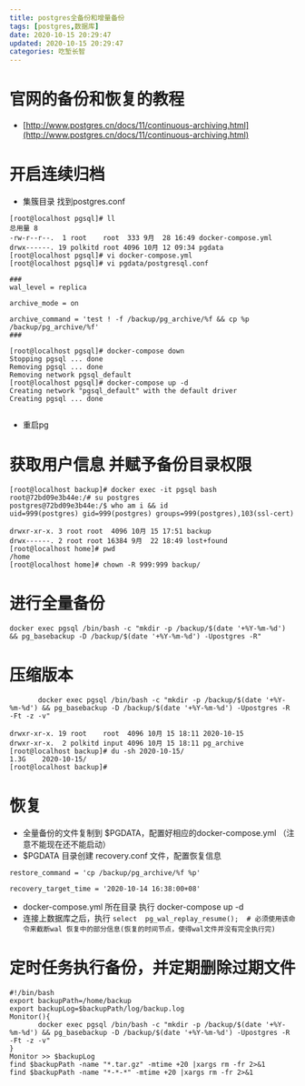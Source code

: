 ```yaml
---
title: postgres全备份和增量备份
tags: [postgres,数据库]
date: 2020-10-15 20:29:47
updated: 2020-10-15 20:29:47
categories: 吃堑长智
---
```



# 官网的备份和恢复的教程
- [http://www.postgres.cn/docs/11/continuous-archiving.html](http://www.postgres.cn/docs/11/continuous-archiving.html)

# 开启连续归档
- 集簇目录 找到postgres.conf
```shell script
[root@localhost pgsql]# ll
总用量 8
-rw-r--r--.  1 root    root  333 9月  28 16:49 docker-compose.yml
drwx------. 19 polkitd root 4096 10月 12 09:34 pgdata
[root@localhost pgsql]# vi docker-compose.yml 
[root@localhost pgsql]# vi pgdata/postgresql.conf 

###
wal_level = replica

archive_mode = on

archive_command = 'test ! -f /backup/pg_archive/%f && cp %p /backup/pg_archive/%f'
###

[root@localhost pgsql]# docker-compose down
Stopping pgsql ... done
Removing pgsql ... done
Removing network pgsql_default
[root@localhost pgsql]# docker-compose up -d
Creating network "pgsql_default" with the default driver
Creating pgsql ... done


```
- 重启pg

# 获取用户信息 并赋予备份目录权限
```shell script
[root@localhost backup]# docker exec -it pgsql bash
root@72bd09e3b44e:/# su postgres
postgres@72bd09e3b44e:/$ who am i && id
uid=999(postgres) gid=999(postgres) groups=999(postgres),103(ssl-cert)
```

```shell script
drwxr-xr-x. 3 root root  4096 10月 15 17:51 backup
drwx------. 2 root root 16384 9月  22 18:49 lost+found
[root@localhost home]# pwd
/home
[root@localhost home]# chown -R 999:999 backup/
```

# 进行全量备份
```shell script
docker exec pgsql /bin/bash -c "mkdir -p /backup/$(date '+%Y-%m-%d') && pg_basebackup -D /backup/$(date '+%Y-%m-%d') -Upostgres -R" 

```

# 压缩版本
```shell script
       docker exec pgsql /bin/bash -c "mkdir -p /backup/$(date '+%Y-%m-%d') && pg_basebackup -D /backup/$(date '+%Y-%m-%d') -Upostgres -R -Ft -z -v"
```

```shell script
drwxr-xr-x. 19 root    root  4096 10月 15 18:11 2020-10-15
drwxr-xr-x.  2 polkitd input 4096 10月 15 18:11 pg_archive
[root@localhost backup]# du -sh 2020-10-15/
1.3G    2020-10-15/
[root@localhost backup]#
```


# 恢复
- 全量备份的文件复制到 $PGDATA，配置好相应的docker-compose.yml （注意不能现在还不能启动）
- $PGDATA 目录创建 recovery.conf 文件，配置恢复信息
```shell script
restore_command = 'cp /backup/pg_archive/%f %p'                    

recovery_target_time = '2020-10-14 16:38:00+08'

```
- docker-compose.yml 所在目录 执行 docker-compose up -d
- 连接上数据库之后，执行 `select  pg_wal_replay_resume();  # 必须使用该命令来截断wal 恢复中的部分信息(恢复的时间节点，使得wal文件并没有完全执行完)`



# 定时任务执行备份，并定期删除过期文件
```shell script
#!/bin/bash
export backupPath=/home/backup
export backupLog=$backupPath/log/backup.log
Monitor(){
       docker exec pgsql /bin/bash -c "mkdir -p /backup/$(date '+%Y-%m-%d') && pg_basebackup -D /backup/$(date '+%Y-%m-%d') -Upostgres -R -Ft -z -v"
}
Monitor >> $backupLog
find $backupPath -name "*.tar.gz" -mtime +20 |xargs rm -fr 2>&1
find $backupPath -name "*-*-*" -mtime +20 |xargs rm -fr 2>&1
```